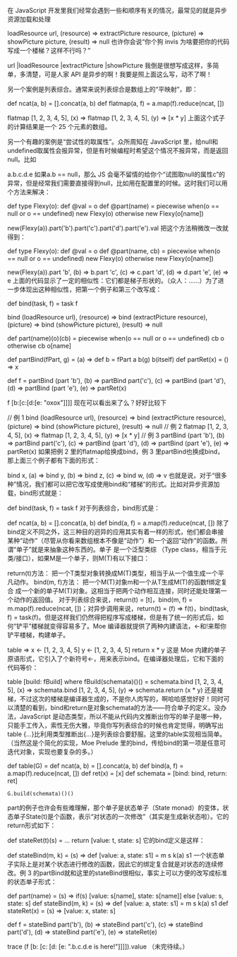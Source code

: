在 JavaScript 开发里我们经常会遇到一些和顺序有关的情况，最常见的就是异步资源加载和处理

loadResource url, (resource) =>
	extractPicture resource, (picture) =>
		showPicture picture, (result) => null
也许你会说“你个狗 invis 为啥要把你的代码写成一个楼梯？这样不行吗？”

url |loadResource |extractPicture |showPicture
我倒是很想写成这样，多简单，多清楚，可是人家 API 是异步的啊！我要是照上面这么写，动不了啊！

另一个案例是列表综合。通常来说列表综合是数组上的“平映射”，即：

def ncat(a, b) = [].concat(a, b)
def flatmap(a, f) = a.map(f).reduce(ncat, [])

flatmap [1, 2, 3, 4, 5], (x) =>
	flatmap [1, 2, 3, 4, 5], (y) =>
		[x * y]
上面这个式子的计算结果是一个 25 个元素的数组。

另一个有趣的案例是“尝试性的取属性”。众所周知在 JavaScript 里，给null和undefined取属性会报异常，但是有时候编程时希望这个情况不报异常，而是返回null。比如

a.b.c.d.e
如果a.b == null，那么 JS 会毫不留情的给你个“试图取null的属性c”的异常，但是经常我们需要直接得到null，比如用在配置里的时候。这时我们可以用个方法来解决：

def type Flexy(o):
	def @val = o
	def @part(name) = piecewise
		when(o == null or o == undefined) new Flexy(o)
		otherwise                         new Flexy(o[name])

new(Flexy(a)).part('b').part('c').part('d').part('e').val
把这个方法稍微改一改就得到：

def type Flexy(o):
	def @val = o
	def @part(name, cb) = piecewise
		when(o == null or o == undefined) new Flexy(o)
		otherwise                         new Flexy(o[name])

new(Flexy(a)).part 'b', (b) =>
	b.part 'c', (c) =>
		c.part 'd', (d) =>
			d.part 'e', (e) =>
				e
上面的代码显示了一定的相似性：它们都是梯子形状的。（众人：……）为了进一步体现出这种相似性，把第一个例子和第三个改写成：

def bind(task, f) = task f

bind (loadResource url), (resource) =>
	bind (extractPicture resource), (picture) =>
		bind (showPicture picture), (result) => null

def part(name)(o)(cb) = piecewise
	when(o == null or o == undefined) cb o
	otherwise                         cb o[name]

def partBind(fPart, g) = (a) => 
	def b = fPart a
	b(g) b(itself)
def partRet(x) = () => x

def f = partBind (part 'b'), (b) =>
	partBind part('c'), (c) =>
		partBind (part 'd'), (d) =>
			partBind (part 'e'), (e) => 
				partRet(x)

f [b:[c:[d:[e: "oxox"]]]]
现在可以看出来了么？好好比较下

// 例 1
bind (loadResource url), (resource) =>
	bind (extractPicture resource), (picture) =>
		bind (showPicture picture), (result) =>
			null
// 例 2
flatmap [1, 2, 3, 4, 5], (x) =>
	flatmap [1, 2, 3, 4, 5], (y) =>
		[x * y]
// 例 3
partBind (part 'b'), (b) =>
	partBind part('c'), (c) =>
		partBind (part 'd'), (d) =>
			partBind (part 'e'), (e) => 
				partRet(x)
如果把例 2 里的flatmap给换成bind，例 3 里partBind也换成bind，那上面三个例子都有下面的形式：

bind x, (a) =>
	bind y, (b) =>
		bind z, (c) =>
			bind w, (d) => v
也就是说，对于“很多种”情况，我们都可以把它改写成使用bind和“楼梯”的形式。比如对异步资源加载，bind形式就是：

def bind(task, f) = task f
对于列表综合，bind形式是：

def ncat(a, b) = [].concat(a, b)
def bind(a, f) = a.map(f).reduce(ncat, [])
除了bind定义不同之外，这三种目的迥异的应用其实有着一样的形式，他们都会串接某种“动作”（尽管从你看来数组根本不像是“动作”）和一个返回“动作”的函数。所谓“单子”就是来抽象这种东西的。单子 是一个泛型类综 （Type class，相当于元类/接口），如果M是一个单子，则M(T)有以下接口：

return(t)方法： 把一个T类型对象转换成M(T)类型，相当于从一个值生成一个平凡动作。
bind(m, f)方法： 把一个M(T)对象m和一个从T生成M(T)的函数f绑定复合 成一个新的单子M(T)对象。这相当于把两个动作相互连接，同时还能处理第一个动作的返回值。
对于列表综合来说，return(t) = [t]，bind(m, f) = m.map(f).reduce(ncat, [])；对异步调用来说，return(t) = (f) => f(t)，bind(task, f) = task(f)。但是这样我们仍然得把程序写成楼梯，但是有了统一的形式后，如何“铲平”楼梯就变得容易多了。Moe 编译器就提供了两种内建语法，<-和!来帮你铲平楼梯，构建单子。

table =>
	x <- [1, 2, 3, 4, 5]
	y <- [1, 2, 3, 4, 5]
	return x * y
这是 Moe 内建的单子原语形式，它引入了个新符号<-，用来表示bind。在编译器处理后，它和下面的代码等价：

table [build: fBuild]
where fBuild(schemata)()() =
	schemata.bind [1, 2, 3, 4, 5], (x) =>
		schemata.bind [1, 2, 3, 4, 5], (y) =>
			schemata.return (x * y)
还是楼梯，不过这次的楼梯是编译器生成的，不是你人肉写的，啊哈哈感觉好好！同时可以清楚的看到，bind和return是对象schemata的方法——符合单子的定义。没办法，JavaScript 是动态类型，所以不能从代码内文推断出你写的单子是哪一种，只能手工传入，索性无伤大雅，毕竟你写列表综合的时候也肯定觉得，明确写出table {...}比利用类型推断出{...}是列表综合要舒服。这里的table实现相当简单。（当然这是个简化的实现，Moe Prelude 里的bind，传给bind的第一项是任意可迭代对象，实现也要复杂的多。）

def table(G) = 
	def ncat(a, b) = [].concat(a, b)
	def bind(a, f) = a.map(f).reduce(ncat, [])
	def ret(x)     = [x]
	def schemata   = [bind: bind, return: ret]

	G.build(schemata)()()
part的例子也许会有些难理解，那个单子是状态单子（State monad）的变体，状态单子State(t)是个函数，表示“对状态的一次修改”（其实是生成新状态啦）。它的return形式如下：

def stateRet(t)(s) = 
	...
	return [value: t, state: s]
它的bind定义是这样：

def stateBind(m, k) = (s) =>
	def [value: a, state: s1] = m s
	k(a) s1
一个状态单子实际上是对某个状态进行修改的函数，因此它的绑定复合就是对状态的连续修改。例 3 的partBind就和这里的stateBind很相似，事实上可以方便的改写成标准的状态单子形式：

def part(name) = (s) =>
	if(s) [value: s[name], state: s[name]]
	else  [value: s, state: s]
def stateBind(m, k) = (s) =>
	def [value: a, state: s1] = m s
	k(a) s1
def stateRet(x) = (s) => [value: x, state: s]

def f = stateBind part('b'), (b) =>
	stateBind part('c'), (c) =>
		stateBind part('d'), (d) =>
			stateBind part('e'), (e) => stateRet(e)

trace (f [b: [c: [d: [e: ".b.c.d.e is here!"]]]]).value
（未完待续。）